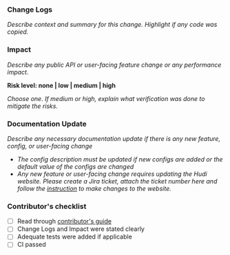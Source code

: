 ### Change Logs

_Describe context and summary for this change. Highlight if any code was copied._

### Impact

_Describe any public API or user-facing feature change or any performance impact._

**Risk level: none | low | medium | high**

_Choose one. If medium or high, explain what verification was done to mitigate the risks._

### Documentation Update

_Describe any necessary documentation update if there is any new feature, config, or user-facing change_

- _The config description must be updated if new configs are added or the default value of the configs are changed_
- _Any new feature or user-facing change requires updating the Hudi website. Please create a Jira ticket, attach the
  ticket number here and follow the [instruction](https://hudi.apache.org/contribute/developer-setup#website) to make
  changes to the website._
  

### Contributor's checklist

- [ ] Read through [contributor's guide](https://hudi.apache.org/contribute/how-to-contribute)
- [ ] Change Logs and Impact were stated clearly
- [ ] Adequate tests were added if applicable
- [ ] CI passed
